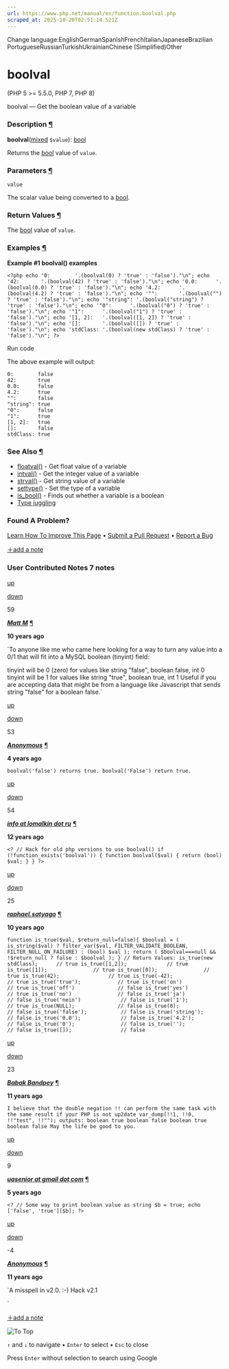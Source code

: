 ```yaml
---
url: https://www.php.net/manual/en/function.boolval.php
scraped_at: 2025-10-20T02:51:14.521Z
---
```


Change language:EnglishGermanSpanishFrenchItalianJapaneseBrazilian PortugueseRussianTurkishUkrainianChinese (Simplified)Other

# boolval

(PHP 5 >= 5.5.0, PHP 7, PHP 8)

boolval — Get the boolean value of a variable

### Description [¶](https://www.php.net/manual/en/function.boolval.php\#refsect1-function.boolval-description)

**boolval**([mixed](https://www.php.net/manual/en/language.types.mixed.php) `$value`): [bool](https://www.php.net/manual/en/language.types.boolean.php)

Returns the [bool](https://www.php.net/manual/en/language.types.boolean.php) value of `value`.


### Parameters [¶](https://www.php.net/manual/en/function.boolval.php\#refsect1-function.boolval-parameters)

`value`

The scalar value being converted to a [bool](https://www.php.net/manual/en/language.types.boolean.php).


### Return Values [¶](https://www.php.net/manual/en/function.boolval.php\#refsect1-function.boolval-returnvalues)

The [bool](https://www.php.net/manual/en/language.types.boolean.php) value of `value`.


### Examples [¶](https://www.php.net/manual/en/function.boolval.php\#refsect1-function.boolval-examples)

**Example #1 **boolval()** examples**

`<?php
echo '0:        '.(boolval(0) ? 'true' : 'false')."\n";
echo '42:       '.(boolval(42) ? 'true' : 'false')."\n";
echo '0.0:      '.(boolval(0.0) ? 'true' : 'false')."\n";
echo '4.2:      '.(boolval(4.2) ? 'true' : 'false')."\n";
echo '"":       '.(boolval("") ? 'true' : 'false')."\n";
echo '"string": '.(boolval("string") ? 'true' : 'false')."\n";
echo '"0":      '.(boolval("0") ? 'true' : 'false')."\n";
echo '"1":      '.(boolval("1") ? 'true' : 'false')."\n";
echo '[1, 2]:   '.(boolval([1, 2]) ? 'true' : 'false')."\n";
echo '[]:       '.(boolval([]) ? 'true' : 'false')."\n";
echo 'stdClass: '.(boolval(new stdClass) ? 'true' : 'false')."\n";
?>`

Run code

The above example will output:

```
0:        false
42:       true
0.0:      false
4.2:      true
"":       false
"string": true
"0":      false
"1":      true
[1, 2]:   true
[]:       false
stdClass: true
```

### See Also [¶](https://www.php.net/manual/en/function.boolval.php\#refsect1-function.boolval-seealso)

- [floatval()](https://www.php.net/manual/en/function.floatval.php) \- Get float value of a variable
- [intval()](https://www.php.net/manual/en/function.intval.php) \- Get the integer value of a variable
- [strval()](https://www.php.net/manual/en/function.strval.php) \- Get string value of a variable
- [settype()](https://www.php.net/manual/en/function.settype.php) \- Set the type of a variable
- [is\_bool()](https://www.php.net/manual/en/function.is-bool.php) \- Finds out whether a variable is a boolean
- [Type juggling](https://www.php.net/manual/en/language.types.type-juggling.php)

### Found A Problem?

[Learn How To Improve This Page](https://github.com/php/doc-base/blob/master/README.md "This will take you to our contribution guidelines on GitHub")
•
[Submit a Pull Request](https://github.com/php/doc-en/blob/master/reference/var/functions/boolval.xml)
•
[Report a Bug](https://github.com/php/doc-en/issues/new?body=From%20manual%20page:%20https:%2F%2Fphp.net%2Ffunction.boolval%0A%0A---)

[＋add a note](https://www.php.net/manual/add-note.php?sect=function.boolval&repo=en&redirect=https://www.php.net/manual/en/function.boolval.php)

### User Contributed Notes 7 notes

[up](https://www.php.net/manual/vote-note.php?id=116477&page=function.boolval&vote=up "Vote up!")

[down](https://www.php.net/manual/vote-note.php?id=116477&page=function.boolval&vote=down "Vote down!")

59


[**_Matt M_**](https://www.php.net/manual/en/function.boolval.php#116477) [¶](https://www.php.net/manual/en/function.boolval.php#116477)

**10 years ago**

`To anyone like me who came here looking for a way to turn any value into a 0/1 that will fit into a MySQL boolean (tinyint) field:
<?php
$tinyint = (int) filter_var($valToCheck, FILTER_VALIDATE_BOOLEAN);
?>
tinyint will be 0 (zero) for values like string "false", boolean false, int 0
tinyint will be 1 for values like string "true", boolean true, int 1
Useful if you are accepting data that might be from a language like Javascript that sends string "false" for a boolean false.`

[up](https://www.php.net/manual/vote-note.php?id=125943&page=function.boolval&vote=up "Vote up!")

[down](https://www.php.net/manual/vote-note.php?id=125943&page=function.boolval&vote=down "Vote down!")

53


[**_Anonymous_**](https://www.php.net/manual/en/function.boolval.php#125943) [¶](https://www.php.net/manual/en/function.boolval.php#125943)

**4 years ago**

`boolval('false') returns true.
boolval('False') return true.`

[up](https://www.php.net/manual/vote-note.php?id=111674&page=function.boolval&vote=up "Vote up!")

[down](https://www.php.net/manual/vote-note.php?id=111674&page=function.boolval&vote=down "Vote down!")

54


[**_info at lomalkin dot ru_**](https://www.php.net/manual/en/function.boolval.php#111674) [¶](https://www.php.net/manual/en/function.boolval.php#111674)

**12 years ago**

`<?
// Hack for old php versions to use boolval()
if (!function_exists('boolval')) {
        function boolval($val) {
                return (bool) $val;
        }
}
?>`

[up](https://www.php.net/manual/vote-note.php?id=116547&page=function.boolval&vote=up "Vote up!")

[down](https://www.php.net/manual/vote-note.php?id=116547&page=function.boolval&vote=down "Vote down!")

25


[**_raphael.satyago_**](https://www.php.net/manual/en/function.boolval.php#116547) [¶](https://www.php.net/manual/en/function.boolval.php#116547)

**10 years ago**

`function is_true($val, $return_null=false){
    $boolval = ( is_string($val) ? filter_var($val, FILTER_VALIDATE_BOOLEAN, FILTER_NULL_ON_FAILURE) : (bool) $val );
    return ( $boolval===null && !$return_null ? false : $boolval );
}
// Return Values:
is_true(new stdClass);      // true
is_true([1,2]);             // true
is_true([1]);               // true
is_true([0]);               // true
is_true(42);                // true
is_true(-42);               // true
is_true('true');            // true
is_true('on')               // true
is_true('off')              // false
is_true('yes')              // true
is_true('no')               // false
is_true('ja')               // false
is_true('nein')             // false
is_true('1');               // true
is_true(NULL);              // false
is_true(0);                 // false
is_true('false');           // false
is_true('string');          // false
is_true('0.0');             // false
is_true('4.2');             // false
is_true('0');               // false
is_true('');                // false
is_true([]);                // false`

[up](https://www.php.net/manual/vote-note.php?id=115017&page=function.boolval&vote=up "Vote up!")

[down](https://www.php.net/manual/vote-note.php?id=115017&page=function.boolval&vote=down "Vote down!")

23


[**_Babak Bandpey_**](https://www.php.net/manual/en/function.boolval.php#115017) [¶](https://www.php.net/manual/en/function.boolval.php#115017)

**11 years ago**

`I believe that the double negation !! can perform the same task with the same result if your PHP is not up2date
var_dump(!!1, !!0, !!"test", !!"");
outputs:
boolean true
boolean false
boolean true
boolean false
May the life be good to you.`

[up](https://www.php.net/manual/vote-note.php?id=124657&page=function.boolval&vote=up "Vote up!")

[down](https://www.php.net/manual/vote-note.php?id=124657&page=function.boolval&vote=down "Vote down!")

9


[**_uasenior at gmail dot com_**](https://www.php.net/manual/en/function.boolval.php#124657) [¶](https://www.php.net/manual/en/function.boolval.php#124657)

**5 years ago**

`<?
// Some way to print boolean value as string
$b = true;
echo ['false', 'true'][$b];
?>`

[up](https://www.php.net/manual/vote-note.php?id=114013&page=function.boolval&vote=up "Vote up!")

[down](https://www.php.net/manual/vote-note.php?id=114013&page=function.boolval&vote=down "Vote down!")

 -4


[**_Anonymous_**](https://www.php.net/manual/en/function.boolval.php#114013) [¶](https://www.php.net/manual/en/function.boolval.php#114013)

**11 years ago**

`A misspell in v2.0.
:-)
Hack v2.1
<?php
if( ! function_exists('boolval'))
{
    /**
     * Get the boolean value of a variable
     *
     * @param mixed The scalar value being converted to a boolean.
     * @return boolean The boolean value of var.
     */
    function boolval($var)
    {
        return !! $var;
    }
}
?>`

[＋add a note](https://www.php.net/manual/add-note.php?sect=function.boolval&repo=en&redirect=https://www.php.net/manual/en/function.boolval.php)

![To Top](https://www.php.net/images/to-top@2x.png)

`↑` and `↓` to navigate •
`Enter` to select •
`Esc` to close


Press `Enter` without
selection to search using Google